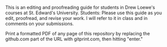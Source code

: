 
This is an editing and proofreading guide for students in Drew Loewe's courses at St. Edward's University. Students: Please use this guide as you edit, proofread, and revise your work. I will refer to it in class and in comments on your submissions. 

Print a formatted PDF of any page of this repository by replacing the github.com part of the URL with gitprint.com, then hitting "enter." 
